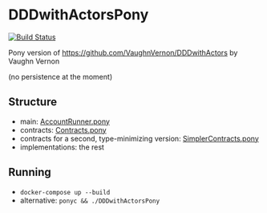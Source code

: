 # DDDwithActorsPony

[![Build Status](https://travis-ci.org/d-led/DDDwithActorsPony.svg?branch=master)](https://travis-ci.org/d-led/DDDwithActorsPony)

Pony version of https://github.com/VaughnVernon/DDDwithActors by Vaughn Vernon

(no persistence at the moment)

## Structure

- main: [AccountRunner.pony](AccountRunner.pony)
- contracts: [Contracts.pony](Contracts.pony)
- contracts for a second, type-minimizing version: [SimplerContracts.pony](SimplerContracts.pony)
- implementations: the rest

## Running

- `docker-compose up --build`
- alternative: `ponyc && ./DDDwithActorsPony`
